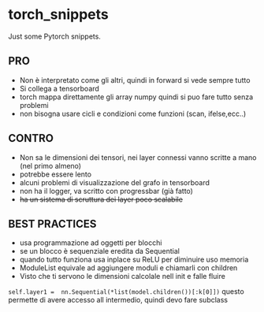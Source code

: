 # torch_snippets

Just some Pytorch snippets.

## PRO
- Non è interpretato come gli altri, quindi in forward si vede sempre tutto
- Si collega a tensorboard
- torch mappa direttamente gli array numpy quindi si puo fare tutto senza problemi
- non bisogna usare cicli e condizioni come funzioni (scan, ifelse,ecc..)

## CONTRO
- Non sa le dimensioni dei tensori, nei layer connessi vanno scritte a mano (nel primo almeno)
- potrebbe essere lento
- alcuni problemi di visualizzazione del grafo in tensorboard
- non ha il logger, va scritto con progressbar (già fatto)
- ~~ha un sistema di scruttura dei layer poco scalabile~~

## BEST PRACTICES
- usa programmazione ad oggetti per blocchi
- se un blocco è sequenziale eredita da Sequential
- quando tutto funziona usa inplace su ReLU per diminuire uso memoria
- ModuleList equivale ad aggiungere moduli e chiamarli con children
- Visto che ti servono le dimensioni calcolale nell init e falle fluire

``` self.layer1 =  nn.Sequential(*list(model.children())[:k[0]]) ```
questo permette di avere accesso all intermedio, quindi devo fare subclass
